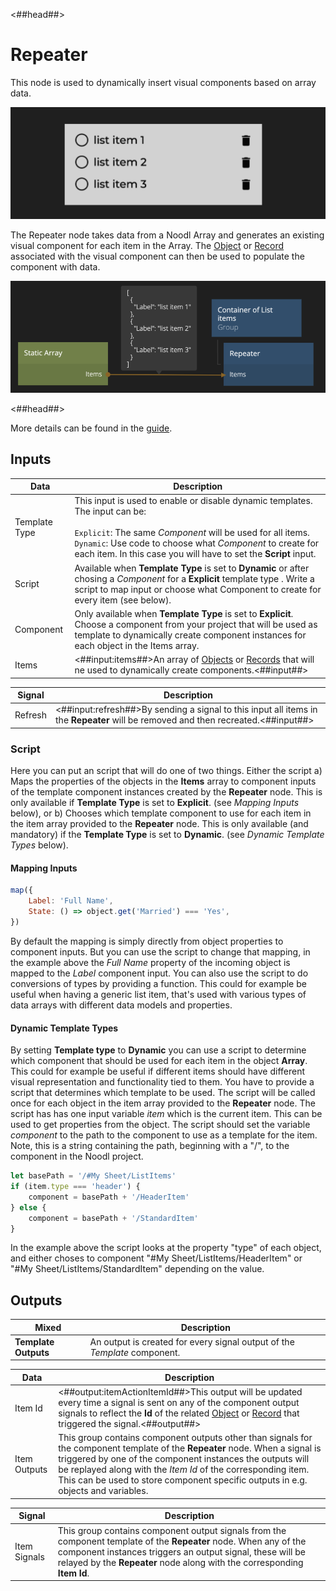 <##head##>

# Repeater

This node is used to dynamically insert visual components based on <span class="ndl-data">array</span> data.

<div class="ndl-image-with-background l">

![](./repeater_visual.png)

</div>

The <span class="ndl-node">Repeater</span> node takes data from a Noodl <span class="ndl-data">Array</span> and generates an existing visual component for each item in the <span class="ndl-data">Array</span>. The [Object](/nodes/data/object/object/) or [Record](/nodes/data/cloud-data/record/) associated with the visual component can then be used to populate the component with data.

<div class="ndl-image-with-background l">

![](./repeater_node.png)

</div>

<##head##>

More details can be found in the [guide](/guides/for-each.md).

## Inputs

| Data                                        | Description                                                                                                                                                                                                                                                                            |
| ------------------------------------------- | -------------------------------------------------------------------------------------------------------------------------------------------------------------------------------------------------------------------------------------------------------------------------------------- |
| <span class="ndl-data">Template Type</span> | This input is used to enable or disable dynamic templates. The input can be:<br/><br/>`Explicit`: The same _Component_ will be used for all items.<br/>`Dynamic`: Use code to choose what _Component_ to create for each item. In this case you will have to set the **Script** input. |
| <span class="ndl-data">Script</span>        | Available when **Template Type** is set to **Dynamic** or after chosing a _Component_ for a **Explicit** template type . Write a script to map input or choose what Component to create for every item (see below).                                                                    |
| <span class="ndl-data">Component</span>     | Only available when **Template Type** is set to **Explicit**. Choose a component from your project that will be used as template to dynamically create component instances for each object in the Items array.                                                                         |
| <span class="ndl-data">Items</span>         | <##input:items##>An array of [Objects](/nodes/data/object/object/) or [Records](/nodes/data/cloud-data/record/) that will ne used to dynamically create components.<##input##>                                                                                                         |

| Signal                                  | Description                                                                                                                       |
| --------------------------------------- | --------------------------------------------------------------------------------------------------------------------------------- |
| <span class="ndl-signal">Refresh</span> | <##input:refresh##>By sending a signal to this input all items in the **Repeater** will be removed and then recreated.<##input##> |

### Script

Here you can put an script that will do one of two things. Either the script
a) Maps the properties of the objects in the **Items** array to component inputs of the template component instances created by the **Repeater** node. This is only available if **Template Type** is set to **Explicit**. (see _Mapping Inputs_ below), or b) Chooses which template component to use for each item in the item array provided to the **Repeater** node. This is only available (and mandatory) if the **Template Type** is set to **Dynamic**. (see _Dynamic Template Types_ below).

#### Mapping Inputs

```javascript
map({
    Label: 'Full Name',
    State: () => object.get('Married') === 'Yes',
})
```

By default the mapping is simply directly from object properties to component inputs. But you can use the script to change that mapping, in the example above the _Full Name_ property of the incoming object is mapped to the _Label_ component input. You can also use the script to do conversions of types by providing a function.
This could for example be useful when having a generic list item, that's used with various types of data arrays with different data models and properties.

#### Dynamic Template Types

By setting **Template type** to **Dynamic** you can use a script to determine which component that should be used for each item in the object **Array**. This could for example be useful if different items should have different visual representation and functionality tied to them.
You have to provide a script that determines which template to be used. The script will be called once for each object in the item array provided to the **Repeater** node. The script has has one input variable _item_ which is the current item. This can be used to get properties from the object. The script should set the variable _component_ to the path to the component to use as a template for the item. Note, this is a string containing the path, beginning with a "/", to the component in the Noodl project.

```javascript
let basePath = '/#My Sheet/ListItems'
if (item.type === 'header') {
    component = basePath + '/HeaderItem'
} else {
    component = basePath + '/StandardItem'
}
```

In the example above the script looks at the property "type" of each object, and either choses to component "#My Sheet/ListItems/HeaderItem" or "#My Sheet/ListItems/StandardItem" depending on the value.

## Outputs

| Mixed                | Description                                                               |
| -------------------- | ------------------------------------------------------------------------- |
| **Template Outputs** | An output is created for every signal output of the _Template_ component. |

| Data                                       | Description                                                                                                                                                                                                                                                                                                                                     |
| ------------------------------------------ | ----------------------------------------------------------------------------------------------------------------------------------------------------------------------------------------------------------------------------------------------------------------------------------------------------------------------------------------------- |
| <span class="ndl-data">Item Id</span>      | <##output:itemActionItemId##>This output will be updated every time a signal is sent on any of the component output signals to reflect the **Id** of the related [Object](/nodes/data/object/object/) or [Record](/nodes/data/cloud-data/record/) that triggered the signal.<##output##>                                                        |
| <span class="ndl-data">Item Outputs</span> | This group contains component outputs other than signals for the component template of the **Repeater** node. When a signal is triggered by one of the component instances the outputs will be replayed along with the _Item Id_ of the corresponding item. This can be used to store component specific outputs in e.g. objects and variables. |

<span style="display: none"><##output:itemOutput-\*##>An output value coming from the list item.<##output##></span>

| Signal                                       | Description                                                                                                                                                                                                                                                |
| -------------------------------------------- | ---------------------------------------------------------------------------------------------------------------------------------------------------------------------------------------------------------------------------------------------------------- |
| <span class="ndl-signal">Item Signals</span> | This group contains component output signals from the component template of the **Repeater** node. When any of the component instances triggers an output signal, these will be relayed by the **Repeater** node along with the corresponding **Item Id**. |

<span style="display:none"><##output:itemOutputSignal-\*##>An output signal coming from the list item.<##output##></span>

